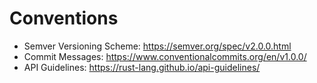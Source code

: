 # Conventions

- Semver Versioning Scheme: https://semver.org/spec/v2.0.0.html
- Commit Messages: https://www.conventionalcommits.org/en/v1.0.0/
- API Guidelines: https://rust-lang.github.io/api-guidelines/
